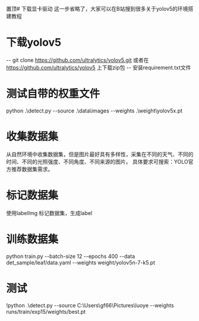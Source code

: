 置顶# 下载显卡驱动
这一步省略了，大家可以在B站搜到很多关于yolov5的环境搭建教程

# 下载yolov5
-- git clone https://github.com/ultralytics/yolov5.git
或者在 https://github.com/ultralytics/yolov5 上下载zip包
-- 安装requirement.txt文件

# 测试自带的权重文件
python .\detect.py --source .\data\images --weights .\weight\yolov5x.pt

# 收集数据集
从自然环境中收集数据集，但是图片最好具有多样性，采集在不同的天气、不同的时间、不同的光照强度、不同角度、不同来源的图片。
具体要求可搜索：YOLO官方推荐数据集需求。

# 标记数据集
使用labelImg 标记数据集，生成label

# 训练数据集
python train.py --batch-size 12 --epochs 400 --data det_sample/leaf/data.yaml --weights weight/yolov5n-7-k5.pt

# 测试
!python .\detect.py --source C:\Users\gf66\Pictures\luoye --weights runs/train/exp15/weights/best.pt
